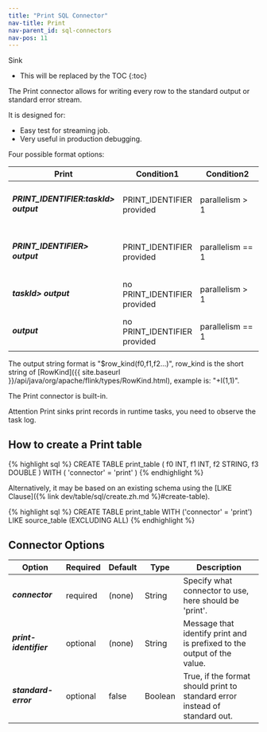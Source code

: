 ```yaml
---
title: "Print SQL Connector"
nav-title: Print
nav-parent_id: sql-connectors
nav-pos: 11
---
```

<!--
Licensed to the Apache Software Foundation (ASF) under one
or more contributor license agreements.  See the NOTICE file
distributed with this work for additional information
regarding copyright ownership.  The ASF licenses this file
to you under the Apache License, Version 2.0 (the
"License"); you may not use this file except in compliance
with the License.  You may obtain a copy of the License at

  http://www.apache.org/licenses/LICENSE-2.0

Unless required by applicable law or agreed to in writing,
software distributed under the License is distributed on an
"AS IS" BASIS, WITHOUT WARRANTIES OR CONDITIONS OF ANY
KIND, either express or implied.  See the License for the
specific language governing permissions and limitations
under the License.
-->

<span class="label label-primary">Sink</span>

* This will be replaced by the TOC
{:toc}

The Print connector allows for writing every row to the standard output or standard error stream.

It is designed for:

- Easy test for streaming job.
- Very useful in production debugging.

Four possible format options:

<table class="table table-bordered">
    <thead>
      <tr>
        <th class="text-left" style="width: 40%">Print</th>
        <th class="text-center" style="width: 30%">Condition1</th>
        <th class="text-center" style="width: 30%">Condition2</th>
      </tr>
    </thead>
    <tbody>
    <tr>
      <td><h5>PRINT_IDENTIFIER:taskId> output</h5></td>
      <td>PRINT_IDENTIFIER provided</td>
      <td>parallelism > 1</td>
    </tr>
    <tr>
      <td><h5>PRINT_IDENTIFIER> output</h5></td>
      <td>PRINT_IDENTIFIER provided</td>
      <td>parallelism == 1</td>
    </tr>
    <tr>
      <td><h5>taskId> output</h5></td>
      <td>no PRINT_IDENTIFIER provided</td>
      <td>parallelism > 1</td>
    </tr>
    <tr>
      <td><h5>output</h5></td>
      <td>no PRINT_IDENTIFIER provided</td>
      <td>parallelism == 1</td>
    </tr>
    </tbody>
</table>

The output string format is "$row_kind(f0,f1,f2...)", row_kind is the short string of [RowKind]({{ site.baseurl }}/api/java/org/apache/flink/types/RowKind.html), example is: "+I(1,1)".

The Print connector is built-in.

<span class="label label-danger">Attention</span> Print sinks print records in runtime tasks, you need to observe the task log.

How to create a Print table
----------------

<div class="codetabs" markdown="1">
<div data-lang="SQL" markdown="1">
{% highlight sql %}
CREATE TABLE print_table (
 f0 INT,
 f1 INT,
 f2 STRING,
 f3 DOUBLE
) WITH (
 'connector' = 'print'
)
{% endhighlight %}
</div>
</div>

Alternatively, it may be based on  an existing schema using the [LIKE Clause]({% link dev/table/sql/create.zh.md %}#create-table).

<div class="codetabs" markdown="1">
<div data-lang="SQL" markdown="1">
{% highlight sql %}
CREATE TABLE print_table WITH ('connector' = 'print')
LIKE source_table (EXCLUDING ALL)
{% endhighlight %}
</div>
</div>

Connector Options
----------------

<table class="table table-bordered">
    <thead>
      <tr>
        <th class="text-left" style="width: 25%">Option</th>
        <th class="text-center" style="width: 8%">Required</th>
        <th class="text-center" style="width: 7%">Default</th>
        <th class="text-center" style="width: 10%">Type</th>
        <th class="text-center" style="width: 50%">Description</th>
      </tr>
    </thead>
    <tbody>
    <tr>
      <td><h5>connector</h5></td>
      <td>required</td>
      <td style="word-wrap: break-word;">(none)</td>
      <td>String</td>
      <td>Specify what connector to use, here should be 'print'.</td>
    </tr>
    <tr>
      <td><h5>print-identifier</h5></td>
      <td>optional</td>
      <td style="word-wrap: break-word;">(none)</td>
      <td>String</td>
      <td>Message that identify print and is prefixed to the output of the value.</td>
    </tr>
    <tr>
      <td><h5>standard-error</h5></td>
      <td>optional</td>
      <td style="word-wrap: break-word;">false</td>
      <td>Boolean</td>
      <td>True, if the format should print to standard error instead of standard out.</td>
    </tr>
    </tbody>
</table>

